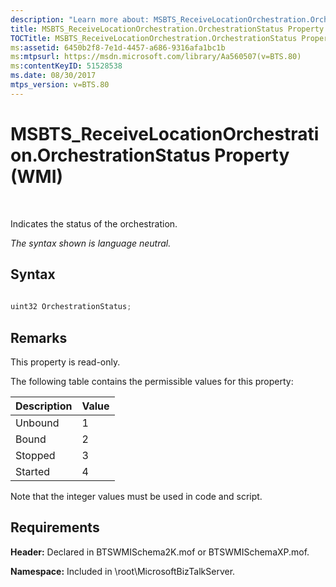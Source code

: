 ```yaml
---
description: "Learn more about: MSBTS_ReceiveLocationOrchestration.OrchestrationStatus Property (WMI)"
title: MSBTS_ReceiveLocationOrchestration.OrchestrationStatus Property (WMI)
TOCTitle: MSBTS_ReceiveLocationOrchestration.OrchestrationStatus Property (WMI)
ms:assetid: 6450b2f8-7e1d-4457-a686-9316afa1bc1b
ms:mtpsurl: https://msdn.microsoft.com/library/Aa560507(v=BTS.80)
ms:contentKeyID: 51528538
ms.date: 08/30/2017
mtps_version: v=BTS.80
---
```


# MSBTS\_ReceiveLocationOrchestration.OrchestrationStatus Property (WMI)

 

Indicates the status of the orchestration.

*The syntax shown is language neutral.*

## Syntax

```C#
  
uint32 OrchestrationStatus;  
```

## Remarks

This property is read-only.

The following table contains the permissible values for this property:

<table>
<thead>
<tr class="header">
<th>Description</th>
<th>Value</th>
</tr>
</thead>
<tbody>
<tr class="odd">
<td>Unbound</td>
<td>1</td>
</tr>
<tr class="even">
<td>Bound</td>
<td>2</td>
</tr>
<tr class="odd">
<td>Stopped</td>
<td>3</td>
</tr>
<tr class="even">
<td>Started</td>
<td>4</td>
</tr>
</tbody>
</table>


Note that the integer values must be used in code and script.

## Requirements

**Header:** Declared in BTSWMISchema2K.mof or BTSWMISchemaXP.mof.

**Namespace:** Included in \\root\\MicrosoftBizTalkServer.

